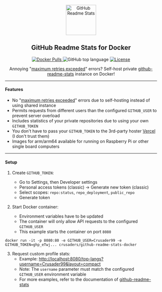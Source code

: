 <p align="center">
  <img width="100px" src="https://res.cloudinary.com/anuraghazra/image/upload/v1594908242/logo_ccswme.svg" align="center" alt="GitHub Readme Stats" />
  <h2 align="center">GitHub Readme Stats for Docker</h2>
  <p align="center">
    <a href="https://hub.docker.com/r/crusaders/github-readme-stats-docker">
      <img alt="Docker Pulls" src="https://img.shields.io/docker/pulls/crusaders/github-readme-stats-docker" />
    </a>
    <a>
      <img alt="GitHub top language" src="https://img.shields.io/github/languages/top/Crusader99/github-readme-stats-docker">
    </a>
    <a href="http://opensource.org/licenses/MIT">
      <img alt="License" src="https://img.shields.io/github/license/mdouchement/standardfile.svg" />
    </a>
  </p>
  <p align="center">Annoying "<a href="https://github.com/anuraghazra/github-readme-stats/issues/1471">maximum retries exceeded</a>" errors? Self-host private <a href="https://github.com/anuraghazra/github-readme-stats">github-readme-stats</a> instance on Docker!</p>
</p>

---

#### Features
- No "[maximum retries exceeded](https://github.com/anuraghazra/github-readme-stats)" errors due to self-hosting instead of using shared instance
- Permits requests from different users than the configured `GITHUB_USER` to prevent server overload
- Includes statistics of your private repositories due to using your own `GITHUB_TOKEN`
- You don't have to pass your `GITHUB_TOKEN` to the 3rd-party hoster [Vercel](https://github.com/anuraghazra/github-readme-stats#on-vercel) (I don't trust them)
- Images for arm/arm64 available for running on Raspberry Pi or other single board computers 


---

#### Setup

1. Create `GITHUB_TOKEN`:
   - Go to Settings, then Developer settings 
   - Personal access tokens (classic) &rarr; Generate new token (classic)
   - Select scopes: `repo:status`, `repo_deployment`, `public_repo`
   - Generate token

2. Start Docker container:
   - Environment variables have to be updated
   - The container will only allow API requests to the configured `GITHUB_USER`
   - This example starts the container on port `8080`
```
docker run -it -p 8080:80 -e GITHUB_USER=Crusader99 -e GITHUB_TOKEN=ghp_eTwj... crusaders/github-readme-stats-docker
```

3. Request custom profile stats:
   - Example: [http://localhost:8080/top-langs?username=Crusader99&layout=compact](http://localhost:8080/top-langs?username=Crusader99&layout=compact)
   - Note: The `username` parameter must match the configured `GITHUB_USER` environment variable
   - For more examples, refer to the documentation of [github-readme-stats](https://github-readme-stats.vercel.app/)

